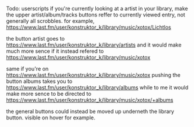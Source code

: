 Todo: userscripts 
if you're currently looking at a artist in your library,
make the upper artist/album/tracks buttons reffer to currently viewed entry, not generally all scrobbles.
for example, <https://www.last.fm/user/konstruktor_k/library/music/xotox/Lichtlos>

the button artist goes to <https://www.last.fm/user/konstruktor_k/library/artists> and it would make much more sence if it instead refered to <https://www.last.fm/user/konstruktor_k/library/music/xotox>

same if you're on <https://www.last.fm/user/konstruktor_k/library/music/xotox>
pushing the button albums takes you to <https://www.last.fm/user/konstruktor_k/library/albums> while to me it would make more
sence to be directed to <https://www.last.fm/user/konstruktor_k/library/music/xotox/+albums>

the general buttons could instead be moved up underneth the library button. visible on hover for example.
